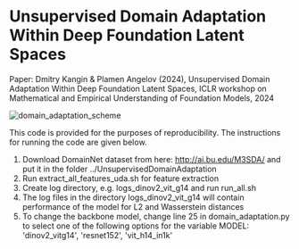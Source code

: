 # Unsupervised Domain Adaptation Within Deep Foundation Latent Spaces

Paper: 
Dmitry Kangin & Plamen Angelov (2024), Unsupervised Domain Adaptation Within Deep Foundation Latent Spaces, ICLR workshop on Mathematical and Empirical Understanding of Foundation Models, 2024

![domain_adaptation_scheme](https://github.com/lira-centre/vit_uda/assets/5869514/b0e8bbcd-e557-44d7-9e87-37b6c31341cc)

This code is provided for the purposes of reproducibility. The instructions for running the code are given below. 

1. Download DomainNet dataset from here: http://ai.bu.edu/M3SDA/ and put it in the folder ../UnsupervisedDomainAdaptation
2. Run extract_all_features_uda.sh for feature extraction
3. Create log directory, e.g. logs_dinov2_vit_g14 and run run_all.sh
4. The log files in the directory logs_dinov2_vit_g14 will contain performance of the model for L2 and Wasserstein distances
5. To change the backbone model, change line 25 in domain_adaptation.py to select one of the following options for the variable MODEL: 'dinov2_vitg14', 'resnet152', 'vit_h14_in1k'
